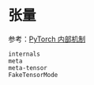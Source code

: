 # 张量

参考：[PyTorch 内部机制](https://blog.ezyang.com/2019/05/pytorch-internals/)

```{toctree}
internals
meta
meta-tensor
FakeTensorMode
```
